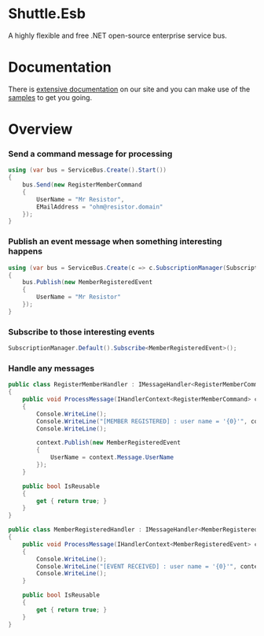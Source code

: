 # Shuttle.Esb

A highly flexible and free .NET open-source enterprise service bus.

# Documentation 

There is [extensive documentation](http://shuttle.github.io/shuttle-esb/) on our site and you can make use of the [samples](https://github.com/Shuttle/Shuttle.Esb.Samples) to get you going.

# Overview

### Send a command message for processing

~~~ c#
using (var bus = ServiceBus.Create().Start())
{
	bus.Send(new RegisterMemberCommand
	{
		UserName = "Mr Resistor",
		EMailAddress = "ohm@resistor.domain"
	});
}
~~~

### Publish an event message when something interesting happens

~~~ c#
using (var bus = ServiceBus.Create(c => c.SubscriptionManager(SubscriptionManager.Default())).Start())
{
	bus.Publish(new MemberRegisteredEvent
	{
		UserName = "Mr Resistor"
	});
}
~~~

### Subscribe to those interesting events

~~~ c#
SubscriptionManager.Default().Subscribe<MemberRegisteredEvent>();
~~~

### Handle any messages

~~~ c#
public class RegisterMemberHandler : IMessageHandler<RegisterMemberCommand>
{
	public void ProcessMessage(IHandlerContext<RegisterMemberCommand> context)
	{
		Console.WriteLine();
		Console.WriteLine("[MEMBER REGISTERED] : user name = '{0}'", context.Message.UserName);
		Console.WriteLine();

		context.Publish(new MemberRegisteredEvent
		{
			UserName = context.Message.UserName
		});
	}

	public bool IsReusable
	{
		get { return true; }
	}
}
~~~

~~~ c#
public class MemberRegisteredHandler : IMessageHandler<MemberRegisteredEvent>
{
	public void ProcessMessage(IHandlerContext<MemberRegisteredEvent> context)
	{
		Console.WriteLine();
		Console.WriteLine("[EVENT RECEIVED] : user name = '{0}'", context.Message.UserName);
		Console.WriteLine();
	}

	public bool IsReusable
	{
		get { return true; }
	}
}
~~~